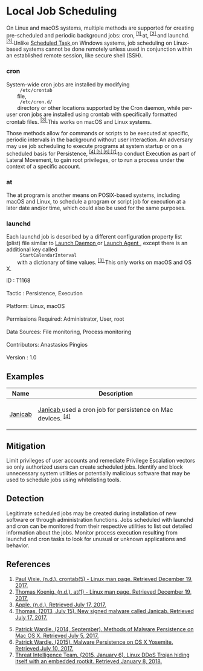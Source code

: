 <div class="container-fluid">
 <h1>
  Local Job Scheduling
 </h1>
 <div class="row">
  <div class="col-md-8 description-body">
   <p>
    On Linux and macOS systems, multiple methods are supported for creating pre-scheduled and periodic background jobs: cron,
    <span class="scite-citeref-number" data-reference="Die.net Linux crontab Man Page" id="scite-ref-1-a">
     <sup>
      <a aria-describedby="qtip-0" data-hasqtip="0" href="https://linux.die.net/man/5/crontab" target="_blank">
       [1]
      </a>
     </sup>
    </span>
    at,
    <span class="scite-citeref-number" data-reference="Die.net Linux at Man Page" id="scite-ref-2-a">
     <sup>
      <a aria-describedby="qtip-1" data-hasqtip="1" href="https://linux.die.net/man/1/at" target="_blank">
       [2]
      </a>
     </sup>
    </span>
    and launchd.
    <span class="scite-citeref-number" data-reference="AppleDocs Scheduling Timed Jobs" id="scite-ref-3-a">
     <sup>
      <a aria-describedby="qtip-2" data-hasqtip="2" href="https://developer.apple.com/library/content/documentation/MacOSX/Conceptual/BPSystemStartup/Chapters/ScheduledJobs.html" target="_blank">
       [3]
      </a>
     </sup>
    </span>
    Unlike
    <a href="https://attack.mitre.org/techniques/T1053">
     Scheduled Task
    </a>
    on Windows systems, job scheduling on Linux-based systems cannot be done remotely unless used in conjunction within an established remote session, like secure shell (SSH).
   </p>
   <h3>
    cron
   </h3>
   <p>
    System-wide cron jobs are installed by modifying
    <code>
     /etc/crontab
    </code>
    file,
    <code>
     /etc/cron.d/
    </code>
    directory or other locations supported by the Cron daemon, while per-user cron jobs are installed using crontab with specifically formatted crontab files.
    <span class="scite-citeref-number" data-reference="AppleDocs Scheduling Timed Jobs" id="scite-ref-3-a">
     <sup>
      <a aria-describedby="qtip-2" data-hasqtip="2" href="https://developer.apple.com/library/content/documentation/MacOSX/Conceptual/BPSystemStartup/Chapters/ScheduledJobs.html" target="_blank">
       [3]
      </a>
     </sup>
    </span>
    This works on macOS and Linux systems.
   </p>
   <p>
    Those methods allow for commands or scripts to be executed at specific, periodic intervals in the background without user interaction. An adversary may use job scheduling to execute programs at system startup or on a scheduled basis for Persistence,
    <span class="scite-citeref-number" data-reference="Janicab" id="scite-ref-4-a">
     <sup>
      <a aria-describedby="qtip-3" data-hasqtip="3" href="http://www.thesafemac.com/new-signed-malware-called-janicab/" target="_blank">
       [4]
      </a>
     </sup>
    </span>
    <span class="scite-citeref-number" data-reference="Methods of Mac Malware Persistence" id="scite-ref-5-a">
     <sup>
      <a aria-describedby="qtip-4" data-hasqtip="4" href="https://www.virusbulletin.com/uploads/pdf/conference/vb2014/VB2014-Wardle.pdf" target="_blank">
       [5]
      </a>
     </sup>
    </span>
    <span class="scite-citeref-number" data-reference="Malware Persistence on OS X" id="scite-ref-6-a">
     <sup>
      <a aria-describedby="qtip-5" data-hasqtip="5" href="https://www.rsaconference.com/writable/presentations/file_upload/ht-r03-malware-persistence-on-os-x-yosemite_final.pdf" target="_blank">
       [6]
      </a>
     </sup>
    </span>
    <span class="scite-citeref-number" data-reference="Avast Linux Trojan Cron Persistence" id="scite-ref-7-a">
     <sup>
      <a aria-describedby="qtip-6" data-hasqtip="6" href="https://blog.avast.com/2015/01/06/linux-ddos-trojan-hiding-itself-with-an-embedded-rootkit/" target="_blank">
       [7]
      </a>
     </sup>
    </span>
    to conduct Execution as part of Lateral Movement, to gain root privileges, or to run a process under the context of a specific account.
   </p>
   <h3>
    at
   </h3>
   <p>
    The at program is another means on POSIX-based systems, including macOS and Linux, to schedule a program or script job for execution at a later date and/or time, which could also be used for the same purposes.
   </p>
   <h3>
    launchd
   </h3>
   <p>
    Each launchd job is described by a different configuration property list (plist) file similar to
    <a href="https://attack.mitre.org/techniques/T1160">
     Launch Daemon
    </a>
    or
    <a href="https://attack.mitre.org/techniques/T1159">
     Launch Agent
    </a>
    , except there is an additional key called
    <code>
     StartCalendarInterval
    </code>
    with a dictionary of time values.
    <span class="scite-citeref-number" data-reference="AppleDocs Scheduling Timed Jobs" id="scite-ref-3-a">
     <sup>
      <a aria-describedby="qtip-2" data-hasqtip="2" href="https://developer.apple.com/library/content/documentation/MacOSX/Conceptual/BPSystemStartup/Chapters/ScheduledJobs.html" target="_blank">
       [3]
      </a>
     </sup>
    </span>
    This only works on macOS and OS X.
   </p>
  </div>
  <div class="col-md-4">
   <div class="card">
    <div class="card-body">
     <div class="card-data">
      <span class="h5 card-title">
       ID
      </span>
      : T1168
      <br/>
      <br/>
     </div>
     <div class="card-data">
      <span class="h5 card-title">
      </span>
     </div>
     <div class="card-data">
      <span class="h5 card-title">
       Tactic
      </span>
      : Persistence, Execution
      <br/>
      <br/>
     </div>
     <div class="card-data">
      <span class="h5 card-title">
       Platform:
      </span>
      Linux, macOS
      <br/>
      <br/>
     </div>
     <div class="card-data">
      <span class="h5 card-title">
       Permissions Required:
      </span>
      Administrator, User, root
      <br/>
      <br/>
     </div>
     <div class="card-data">
      <span class="h5 card-title">
      </span>
     </div>
     <div class="card-data">
      <span class="h5 card-title">
       Data Sources:
      </span>
      File monitoring, Process monitoring
      <br/>
      <br/>
     </div>
     <div class="card-data">
      <span class="h5 card-title">
      </span>
     </div>
     <div class="card-data">
      <span class="h5 card-title">
      </span>
     </div>
     <div class="card-data">
      <span class="h5 card-title">
      </span>
     </div>
     <div class="card-data">
      <span class="h5 card-title">
      </span>
     </div>
     <div class="card-data">
      <span class="h5 card-title">
      </span>
     </div>
     <div class="card-data">
      <span class="h5 card-title">
       Contributors:
      </span>
      Anastasios Pingios
      <br/>
      <br/>
     </div>
     <div class="card-data">
      <span class="h5 card-title">
       Version
      </span>
      : 1.0
     </div>
    </div>
   </div>
  </div>
 </div>
 <h2 class="pt-3" id="examples">
  Examples
 </h2>
 <table class="table table-bordered table-light mt-2">
  <thead>
   <tr>
    <th scope="col">
     Name
    </th>
    <th scope="col">
     Description
    </th>
   </tr>
  </thead>
  <tbody class="bg-white">
   <tr>
    <td>
     <a href="https://attack.mitre.org/software/S0163">
      Janicab
     </a>
    </td>
    <td>
     <p>
      <a href="https://attack.mitre.org/software/S0163">
       Janicab
      </a>
      used a cron job for persistence on Mac devices.
      <span class="scite-citeref-number" data-reference="Janicab" id="scite-ref-4-a" onclick="scrollToRef('scite-4')">
       <sup>
        <a aria-describedby="qtip-3" data-hasqtip="3" href="http://www.thesafemac.com/new-signed-malware-called-janicab/" target="_blank">
         [4]
        </a>
       </sup>
      </span>
     </p>
    </td>
   </tr>
  </tbody>
 </table>
 <h2 class="pt-3" id="mitigation">
  Mitigation
 </h2>
 <p>
  Limit privileges of user accounts and remediate Privilege Escalation vectors so only authorized users can create scheduled jobs. Identify and block unnecessary system utilities or potentially malicious software that may be used to schedule jobs using whitelisting tools.
 </p>
 <h2 class="pt-3" id="detection">
  Detection
 </h2>
 <p>
  Legitimate scheduled jobs may be created during installation of new software or through administration functions. Jobs scheduled with launchd and cron can be monitored from their respective utilities to list out detailed information about the jobs. Monitor process execution resulting from launchd and cron tasks to look for unusual or unknown applications and behavior.
 </p>
 <h2 class="pt-3" id="references">
  References
 </h2>
 <div class="row">
  <div class="col">
   <ol>
    <li>
     <span class="scite-citation" id="scite-1">
      <span class="scite-citation-text">
       <a class="external text" href="https://linux.die.net/man/5/crontab" name="scite-1" rel="nofollow" target="_blank">
        Paul Vixie. (n.d.). crontab(5) - Linux man page. Retrieved December 19, 2017.
       </a>
      </span>
     </span>
    </li>
    <li>
     <span class="scite-citation" id="scite-2">
      <span class="scite-citation-text">
       <a class="external text" href="https://linux.die.net/man/1/at" name="scite-2" rel="nofollow" target="_blank">
        Thomas Koenig. (n.d.). at(1) - Linux man page. Retrieved December 19, 2017.
       </a>
      </span>
     </span>
    </li>
    <li>
     <span class="scite-citation" id="scite-3">
      <span class="scite-citation-text">
       <a class="external text" href="https://developer.apple.com/library/content/documentation/MacOSX/Conceptual/BPSystemStartup/Chapters/ScheduledJobs.html" name="scite-3" rel="nofollow" target="_blank">
        Apple. (n.d.). Retrieved July 17, 2017.
       </a>
      </span>
     </span>
    </li>
    <li>
     <span class="scite-citation" id="scite-4">
      <span class="scite-citation-text">
       <a class="external text" href="http://www.thesafemac.com/new-signed-malware-called-janicab/" name="scite-4" rel="nofollow" target="_blank">
        Thomas. (2013, July 15). New signed malware called Janicab. Retrieved July 17, 2017.
       </a>
      </span>
     </span>
    </li>
   </ol>
  </div>
  <div class="col">
   <ol start="5.5">
    <li>
     <span class="scite-citation" id="scite-5">
      <span class="scite-citation-text">
       <a class="external text" href="https://www.virusbulletin.com/uploads/pdf/conference/vb2014/VB2014-Wardle.pdf" name="scite-5" rel="nofollow" target="_blank">
        Patrick Wardle. (2014, September). Methods of Malware Persistence on Mac OS X. Retrieved July 5, 2017.
       </a>
      </span>
     </span>
    </li>
    <li>
     <span class="scite-citation" id="scite-6">
      <span class="scite-citation-text">
       <a class="external text" href="https://www.rsaconference.com/writable/presentations/file_upload/ht-r03-malware-persistence-on-os-x-yosemite_final.pdf" name="scite-6" rel="nofollow" target="_blank">
        Patrick Wardle. (2015). Malware Persistence on OS X Yosemite. Retrieved July 10, 2017.
       </a>
      </span>
     </span>
    </li>
    <li>
     <span class="scite-citation" id="scite-7">
      <span class="scite-citation-text">
       <a class="external text" href="https://blog.avast.com/2015/01/06/linux-ddos-trojan-hiding-itself-with-an-embedded-rootkit/" name="scite-7" rel="nofollow" target="_blank">
        Threat Intelligence Team. (2015, January 6). Linux DDoS Trojan hiding itself with an embedded rootkit. Retrieved January 8, 2018.
       </a>
      </span>
     </span>
    </li>
   </ol>
  </div>
 </div>
</div>
